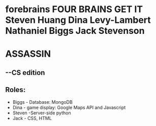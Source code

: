forebrains
FOUR BRAINS GET IT
Steven Huang
Dina Levy-Lambert
Nathaniel Biggs
Jack Stevenson
==========
<h1>ASSASSIN</h1><h2>--CS edition</h2>
<h2>Roles:</h2>
<ul>
  <li>Biggs - Database: MongoDB</li>
  <li>Dina - game display: Google Maps API and Javascript</li>
  <li>Steven -Server-side python</li>
  <li>Jack - CSS, HTML</li>
</ul>